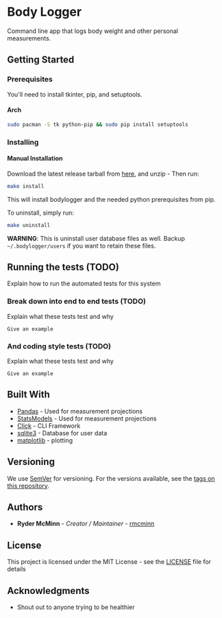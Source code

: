 # Body Logger

Command line app that logs body weight and other personal measurements.

## Getting Started

### Prerequisites

You'll need to install tkinter, pip, and setuptools.

#### Arch

```bash
sudo pacman -S tk python-pip && sudo pip install setuptools
```

### Installing

#### Manual Installation

Download the latest release tarball from [here](https://github.com/rmcminn/bodylogger/releases), and unzip - Then run:

```bash
make install
```

This will install bodylogger and the needed python prerequisites from pip.

To uninstall, simply run:

```bash
make uninstall
```

**WARNING**: This is uninstall user database files as well. Backup `~/.bodylogger/users` if you want to retain these files.


## Running the tests (TODO)

Explain how to run the automated tests for this system

### Break down into end to end tests (TODO)

Explain what these tests test and why

```
Give an example
```

### And coding style tests (TODO)

Explain what these tests test and why

```
Give an example
```

## Built With

* [Pandas](http://pandas.pydata.org/) - Used for measurement projections
* [StatsModels](http://www.statsmodels.org/stable/index.html) - Used for measurement projections
* [Click](http://click.pocoo.org/5/) - CLI Framework
* [sqlite3](https://www.sqlite.org/) - Database for user data
* [matplotlib](https://matplotlib.org/) - plotting

## Versioning

We use [SemVer](http://semver.org/) for versioning. For the versions available, see the [tags on this repository](https://github.com/rmcminn/bodylogger/tags).

## Authors

* **Ryder McMinn** - *Creator / Maintainer* - [rmcminn](https://github.com/rmcminn)

## License

This project is licensed under the MIT License - see the [LICENSE](LICENSE) file for details

## Acknowledgments

* Shout out to anyone trying to be healthier
